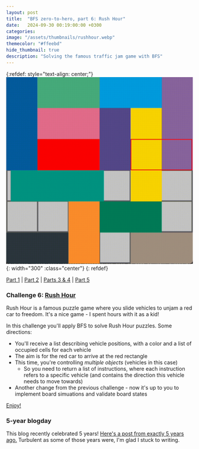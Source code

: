 ```yaml
---
layout: post
title:  "BFS zero-to-hero, part 6: Rush Hour"
date:   2024-09-30 00:19:00:00 +0300
categories:
image: "/assets/thumbnails/rushhour.webp"
themecolor: "#ffeebd"
hide_thumbnail: true
description: "Solving the famous traffic jam game with BFS"
---
```


{:refdef: style="text-align: center;"}
![Using BFS to solve Rush Hour](/assets/bfs-zero-to-hero/rushhour_bfs.gif){: width="300" :class="center"}
{: refdef}

[Part 1](/2023/09/30/bfs-zero-to-hero-1.html) |
[Part 2](/2023/10/15/bfs-zero-to-hero-2.html) |
[Parts 3 & 4](/2024/04/12/bfs-zero-to-hero-3-4.html) |
[Part 5](/2024/04/16/bfs-zero-to-hero-5.html)

### Challenge 6: [Rush Hour](https://en.wikipedia.org/wiki/Rush_Hour_(puzzle))
Rush Hour is a famous puzzle game where you slide vehicles to unjam a red car to freedom. It's a nice game - I spent hours with it as a kid!

In this challenge you'll apply BFS to solve Rush Hour puzzles. Some directions:
* You'll receive a list describing vehicle positions, with a color and a list of occupied cells for each vehicle
* The aim is for the red car to arrive at the red rectangle
* This time, you're controlling _multiple objects_ (vehicles in this case)
  * So you need to return a list of instructions, where each instruction refers to a specific vehicle (and contains the direction this vehicle needs to move towards)
* Another change from the previous challenge - now it's up to you to implement board simuations and validate board states

[Enjoy!](https://github.com/andersource/bfs-zero-to-hero/tree/main/6-rushhour)

### 5-year blogday
This blog recently celebrated 5 years! [Here's a post from exactly 5 years ago.](/2019/09/30/f-score-deep-dive.html)
Turbulent as some of those years were, I'm glad I stuck to writing.


